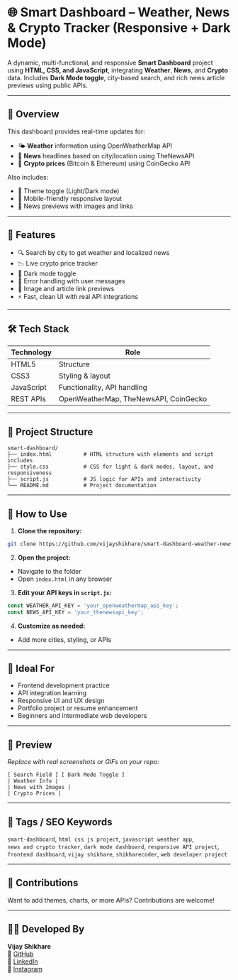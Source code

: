 
# 🌐 Smart Dashboard – Weather, News & Crypto Tracker (Responsive + Dark Mode)

A dynamic, multi-functional, and responsive **Smart Dashboard** project using **HTML, CSS, and JavaScript**, integrating **Weather**, **News**, and **Crypto** data. Includes **Dark Mode toggle**, city-based search, and rich news article previews using public APIs.

---

## 📌 Overview

This dashboard provides real-time updates for:
- 🌤 **Weather** information using OpenWeatherMap API
- 📰 **News** headlines based on city/location using TheNewsAPI
- 💸 **Crypto prices** (Bitcoin & Ethereum) using CoinGecko API

Also includes:
- 🎨 Theme toggle (Light/Dark mode)
- 📱 Mobile-friendly responsive layout
- 📸 News previews with images and links

---

## 🚀 Features

- 🔍 Search by city to get weather and localized news
- 📉 Live crypto price tracker
- 🌙 Dark mode toggle
- 🧠 Error handling with user messages
- 📰 Image and article link previews
- ⚡ Fast, clean UI with real API integrations

---

## 🛠️ Tech Stack

| Technology | Role                          |
|------------|-------------------------------|
| HTML5      | Structure                     |
| CSS3       | Styling & layout              |
| JavaScript | Functionality, API handling   |
| REST APIs  | OpenWeatherMap, TheNewsAPI, CoinGecko |

---

## 📂 Project Structure

```
smart-dashboard/
├── index.html          # HTML structure with elements and script includes
├── style.css           # CSS for light & dark modes, layout, and responsiveness
├── script.js           # JS logic for APIs and interactivity
└── README.md           # Project documentation
```

---

## 🔧 How to Use

1. **Clone the repository:**
```bash
git clone https://github.com/vijayshikhare/smart-dashboard-weather-news-crypto
```

2. **Open the project:**
- Navigate to the folder
- Open `index.html` in any browser

3. **Edit your API keys in `script.js`:**
```js
const WEATHER_API_KEY = 'your_openweathermap_api_key';
const NEWS_API_KEY = 'your_thenewsapi_key';
```

4. **Customize as needed:**
- Add more cities, styling, or APIs

---

## 🎯 Ideal For

- Frontend development practice
- API integration learning
- Responsive UI and UX design
- Portfolio project or resume enhancement
- Beginners and intermediate web developers

---

## 📸 Preview

_Replace with real screenshots or GIFs on your repo:_

```
[ Search Field ] [ Dark Mode Toggle ]
| Weather Info |
| News with Images |
| Crypto Prices |
```

---

## 🔖 Tags / SEO Keywords

`smart-dashboard`, `html css js project`, `javascript weather app`,  
`news and crypto tracker`, `dark mode dashboard`, `responsive API project`,  
`frontend dashboard`, `vijay shikhare`, `shikharecoder`, `web developer project`

---

## 🙌 Contributions

Want to add themes, charts, or more APIs? Contributions are welcome!

---

## 👨‍💻 Developed By

**Vijay Shikhare**  
🔗 [GitHub](https://github.com/vijayshikhare)  
🔗 [LinkedIn](https://www.linkedin.com/in/vijayshikhare)  
🔗 [Instagram](https://www.instagram.com/iamvijayshikhare)
